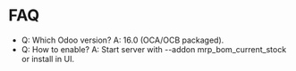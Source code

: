 # FAQ

- Q: Which Odoo version? A: 16.0 (OCA/OCB packaged).
- Q: How to enable? A: Start server with --addon mrp_bom_current_stock or install in UI.
